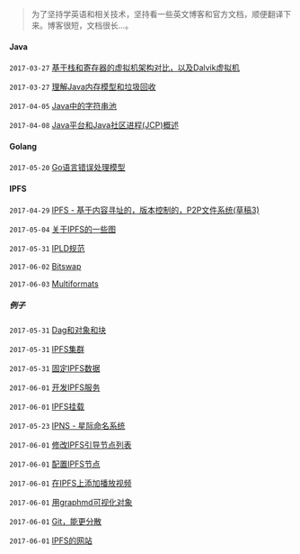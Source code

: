 > 为了坚持学英语和相关技术，坚持看一些英文博客和官方文档，顺便翻译下来。博客很短，文档很长...。

#### Java


`2017-03-27` [基于栈和寄存器的虚拟机架构对比，以及Dalvik虚拟机](20170327/Stack_based_vs_Register_based_Virtual_Machine_Architecture_and_the_Dalvik_VM.md)

`2017-03-27` [理解Java内存模型和垃圾回收](20170327/Understanding_the_Java_Memory_Model_and_Garbage_Collection.md)

`2017-04-05` [Java中的字符串池](20170405/string-pool-string-literal-pool-string.md)

`2017-04-08` [Java平台和Java社区进程(JCP)概述](20170408/java-platform-and-java-community-process-overview.md)

#### Golang

`2017-05-20` [Go语言错误处理模型](20170519/error-handling-patterns-in-go.md)

#### IPFS

`2017-04-29` [IPFS - 基于内容寻址的，版本控制的，P2P文件系统(草稿3)](20170429/ipfs.md)

`2017-05-04` [关于IPFS的一些图](20170504/ipfs-some-graph.txt)

`2017-05-31` [IPLD规范](20170531/ipld.md)

`2017-06-02` [Bitswap](20170602/bitswap.md)

`2017-06-03` [Multiformats](20170603/multiformat.md)

##### 例子

`2017-05-31` [Dag和对象和块](20170531/Dags_and_Objects_and_Blocks.md)

`2017-05-31` [IPFS集群](20170531/Be_the_swarm.md)

`2017-05-31` [固定IPFS数据](20170531/ipfs_pinning.md)

`2017-06-01` [开发IPFS服务](20170601/making_your_own_ipfs_service.md)

`2017-06-01` [IPFS挂载](20170601/ipfs_snapshots.md)

`2017-05-23` [IPNS - 星际命名系统](20170523/ipns.md)

`2017-06-01` [修改IPFS引导节点列表](20170601/ipfs_modifying_the_bootstrap_peers_list.md)

`2017-06-01` [配置IPFS节点](20170601/ipfs_configuring_your_node.md)

`2017-06-01` [在IPFS上添加播放视频](20170601/ipfs_adding_and_playing_videos.md)

`2017-06-01` [用graphmd可视化对象](20170601/ipfs_visualizing_objects_with_graphmd.md)

`2017-06-01` [Git，能更分散](20170601/ipfs_git_even_more_distributed.md)

`2017-06-01` [IPFS的网站](20170601/ipfs_for_websites.md)
